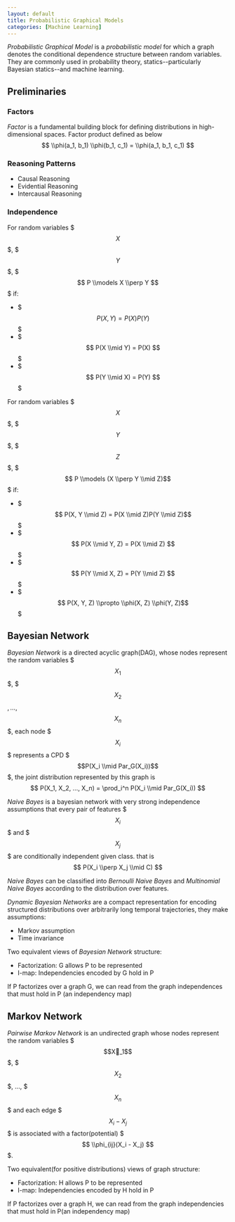 ```yaml
---
layout: default
title: Probabilistic Graphical Models
categories: [Machine Learning]
---
```


*Probabilistic Graphical Model* is a *probabilistic model* for which a graph denotes the conditional dependence structure between random variables. They are commonly used in probability theory, statics--particularly Bayesian statics--and machine learning.

## Preliminaries

### Factors
*Factor* is a fundamental building block for defining distributions in high-dimensional spaces. Factor product defined as below
$$ \\phi(a_1, b_1) \\phi(b_1, c_1) = \\phi(a_1, b_1, c_1) $$


### Reasoning Patterns
* Causal Reasoning
* Evidential Reasoning
* Intercausal Reasoning

### Independence
For random variables $$$ X $$$, $$$ Y $$$, $$$ P \\models X \\perp Y $$$ if:

* $$$ P(X,Y) = P(X)P(Y) $$$
* $$$ P(X \\mid Y) = P(X) $$$
* $$$ P(Y \\mid X) = P(Y) $$$

For random variables $$$ X $$$, $$$ Y $$$, $$$ Z $$$, $$$ P \\models (X \\perp Y \\mid Z)$$$ if:

* $$$ P(X, Y \\mid Z) = P(X \\mid Z)P(Y \\mid Z)$$$
* $$$ P(X \\mid Y, Z) = P(X \\mid Z) $$$
* $$$ P(Y \\mid X, Z) = P(Y \\mid Z) $$$
* $$$ P(X, Y, Z) \\propto \\phi(X, Z) \\phi(Y, Z)$$$


## Bayesian Network
*Bayesian Network* is a directed acyclic graph(DAG), whose nodes represent the random variables $$$X_1$$$, $$$X_2$$$,…,$$$X_n$$$, each node $$$X_i$$$ represents a CPD $$$P(X_i \\mid Par_G(X_i))$$$, the joint distribution represented by this graph is
$$ P(X_1, X_2, …, X_n) = \prod_i^n P(X_i \\mid Par_G(X_i)) $$

*Naive Bayes* is a bayesian network with very strong independence assumptions that every pair of features $$$X_i$$$ and $$$X_j$$$ are conditionally independent given class. that is
$$ P(X_i \\perp X_j \\mid C) $$ 

*Naive Bayes* can be classified into *Bernoulli Naive Bayes* and *Multinomial Naive Bayes* according to the distribution over features.

*Dynamic Bayesian Networks* are a compact representation for encoding structured distributions over arbitrarily long temporal trajectories, they make assumptions:

* Markov assumption
* Time invariance

Two equivalent views of *Bayesian Network* structure:

* Factorization: G allows P to be represented
* I-map: Independencies encoded by G hold in P

If P factorizes over a graph G, we can read from the graph independences that must hold in P (an independency map)

## Markov Network
*Pairwise Markov Network* is an undirected graph whose nodes represent the random variables $$$X_1$$$, $$$X_2$$$, …, $$$X_n$$$ and each edge $$$X_i - X_j$$$ is associated with a factor(potential) $$$ \\phi_{ij}(X_i - X_j) $$$.

Two equivalent(for positive distributions) views of graph structure:

* Factorization: H allows P to be represented
* I-map: Independencies encoded by H hold in P

If P factorizes over a graph H, we can read from the graph independencies that must hold in P(an independency map)

